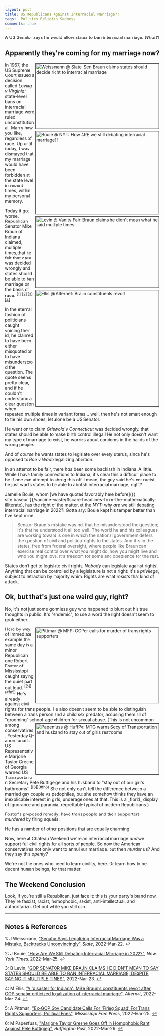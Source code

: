 ```yaml
---
layout: post
title: US Republicans Against Interracial Marriage?!
tags:  Politics Religion Sadness
comments: true
---
```


A US Senator says he would allow states to ban interracial marriage.  _What?!_  


## Apparently they're coming for my marriage now?  

<img src="{{ site.baseurl }}/images/2022-03-27-republicans-against-interracial-marriage-slate-1.jpg" width="400" height="212" alt="Weissmann @ Slate: Sen Braun claims states should decide right to interracial marriage" title="Weissmann @ Slate: Sen Braun claims states should decide right to interracial marriage" style="float: right; margin: 3px 3px 3px 3px; border: 1px solid #000000;">
<img src="{{ site.baseurl }}/images/2022-03-27-republicans-against-interracial-marriage-nyt-1.jpg" width="400" height="268" alt="Bouie @ NYT: How ARE we still debating interracial marriage?!" title="Bouie @ NYT: How ARE we still debating interracial marriage?!" style="float: right; margin: 3px 3px 3px 3px; border: 1px solid #000000;">
<img src="{{ site.baseurl }}/images/2022-03-27-republicans-against-interracial-marriage-vf-1.jpg" width="400" height="231" alt="Levin @ Vanity Fair: Braun claims he didn't mean what he said multiple times" title="Levin @ Vanity Fair: Braun claims he didn't mean what he said multiple times" style="float: right; margin: 3px 3px 3px 3px; border: 1px solid #000000;">
<img src="{{ site.baseurl }}/images/2022-03-27-republicans-against-interracial-marriage-alternet-1.jpg" width="400" height="377" alt="Ellis @ Alternet: Braun constituents revolt" title="Ellis @ Alternet: Braun constituents revolt" style="float: right; margin: 3px 3px 3px 3px; border: 1px solid #000000;">

In 1967, the US Supreme Court issued a decision called _Loving v Virginia:_ state-level bans
on interracial marriage were ruled unconstitutional.  Marry how you like, regardless of
race.  Up until today, I was dismayed that my marriage would have been forbidden at the
state level in recent times, within my personal memory.  

Today it got worse.  Republican Senator Mike Braun of Indiana claimed, multiple times,that he felt that case was decided wrongly and states should be able to ban marriage on the basis of race. <sup id="fn1a">[[1]](#fn1)</sup> <sup id="fn2a">[[2]](#fn2)</sup> <sup id="fn3a">[[3]](#fn3)</sup> <sup id="fn4a">[[4]](#fn4)</sup>  

In the eternal fashion of politicians caught voicing their id, he claimed to have been
either misquoted or to have misunderstood the question.  The quote seems pretty clear, and
if he couldn't understand a clear question when repeated multiple times in variant
forms&hellip; well, then he's not smart enough to tie his own shoes, let alone be a
US Senator.  

He went on to claim _Griswold v Connecticut_ was decided wrongly: that states should be
able to make birth control illegal!  He not only doesn't want my type of marriage to
exist, he worries about condoms in the hands of the wrong people.  

And of _course_ he wants states to legislate over every uterus, since he's opposed to _Roe
v Wade_ legalizing abortion.  

In an attempt to be fair, there _has_ been some backlash in Indiana.  A little.  While I
have family connections to Indiana, it's clear this a difficult place to be if one can
attempt to shrug this off.  I mean, the guy said he's not racist, he just wants states to
be able to abolish interracial marriage, right?  

Jamelle Bouie, whom [we have quoted favorably here before]({{ site.baseurl }}/vaccine-waste/#scare-headlines-from-the-mathematically-illiterate), has the right of the matter, at the _NYT:_
why _are_ we still debating interracial marriage in 2022?!  Gotta say: Bouie kept his temper
better than I've kept mine.  

> Senator Braun's mistake was not that he misunderstood the question; it's that he
> understood it all too well. The world he and his colleagues are working toward is one in
> which the national government defers the question of civil and political rights to the
> states. And it is in the states, free from federal oversight, where people like Braun
> can exercise real control over what you might do, how you might live and who you might
> love. It's freedom for some and obedience for the rest.  

States don't get to legislate civil rights.  _Nobody_ can legislate against rights!
Anything that can be controlled by a legislature is not a right: it's a _privilege_,
subject to retraction by majority whim.  Rights are what _resists_ that kind of attack.  


## Ok, but that's just one weird guy, right?  

No, it's not just some gormless guy who happened to blurt out his true thoughts in
public.  It's "endemic", to use a word the right doesn't seem to grok either.  

<img src="{{ site.baseurl }}/images/2022-03-27-republicans-against-interracial-marriage-mfp-1.jpg" width="400" height="245" alt="Pittman @ MFP: GOPer calls for murder of trans rights supporters" title="Pittman @ MFP: GOPer calls for murder of trans rights supporters" style="float: right; margin: 3px 3px 3px 3px; border: 1px solid #000000;">
Here by way of immediate example the same day is a minor Republican, one Robert Foster of
Mississippi, caught saying the quiet part out loud. <sup id="fn5a">[[5]](#fn5)</sup> He's
already against civil rights for trans people.  He also doesn't seem to be able to
distinguish between a trans person and a child sex predator, accusing them all of
"grooming" school-age children for sexual abuse.  

<img src="{{ site.baseurl }}/images/2022-03-27-republicans-against-interracial-marriage-huffpo-1.jpg" width="400" height="164" alt="Papenfuss @ HuffPo: MTG warns Secy of Transportation and husband to stay out of girls restrooms" title="Papenfuss @ HuffPo: MTG warns Secy of Transportation and husband to stay out of girls restrooms" style="float: right; margin: 3px 3px 3px 3px; border: 1px solid #000000;">
(This is not uncommon among conservatives.  Yesterday Q-anon lunatic US Representative
Marjorie Taylor Greene of Georgia warned US Transportation Secretary Pete Buttigeige and
his husband to "stay out of our girl's bathrooms".  <sup id="fn6a">[[6]](#fn6)</sup>
She not only can't tell the difference
between a married gay couple vs pedophiles, but she somehow thinks they have an
inexplicable interest in girls, underage ones at that.  This is a _florid_ display of
ignorance and paranoia, regrettably typical of modern Republicans.)  

Foster's proposed remedy: have trans people and their supporters _murdered_ by firing squads.  

He has a number of other positions that are equally charming.  

Now, here at Ch&acirc;teau Weekend we're an interracial marriage _and_ we support full
civil rights for all sorts of people.  So now the American conservatives not only want to
annul our marriage, but then _murder_ us?  And they say this _openly?_  

We're not the ones who need to learn civility, here.  Or learn how to be decent human
beings, for that matter.  


## The Weekend Conclusion  

Look, if you're still a Republican, just face it: this is your party's brand now.
They're fascist, racist, homophobic, sexist, anti-intellectual, and authoritarian.  Get
out while you still can.  

---

## Notes &amp; References  

<!--
<sup id="fn1a">[[1]](#fn1)</sup>

<a id="fn1">1</a>: ***, ["***"](***), *** [↩](#fn1a)  

<a href="{{ site.baseurl }}/images/***">
  <img src="{{ site.baseurl }}/images/***" width="400" height="***" alt="***" title="***" style="float: right; margin: 3px 3px 3px 3px; border: 1px solid #000000;">
</a>

<iframe width="400" height="224" src="***" allow="accelerometer; encrypted-media; gyroscope; picture-in-picture" allowfullscreen style="float: right; margin: 3px 3px 3px 3px; border: 1px solid #000000;"></iframe>
-->

<a id="fn1">1</a>: J Weissmann, ["Senator Says Legalizing Interracial Marriage Was a Mistake, Backtracks Unconvincingly"](https://slate.com/news-and-politics/2022/03/republican-sen-mike-braun-says-supreme-court-should-not-have-struck-down-state-laws-banning-interracial-marriage-then-backtracks-unconvincingly.html), _Slate_, 2022-Mar-22. [↩](#fn1a)  

<a id="fn2">2</a>: J Bouie, ["How Are We Still Debating Interracial Marriage in 2022?"](https://www.nytimes.com/2022/03/25/opinion/mike-braun-loving-virginia.html), _New York Times_, 2022-Mar-25. [↩](#fn2a)  

<a id="fn3">3</a>: B Levin, ["GOP SENATOR MIKE BRAUN CLAIMS HE DIDN’T MEAN TO SAY STATES SHOULD BE ABLE TO BAN INTERRACIAL MARRIAGE, DESPITE SAYING IT MULTIPLE TIMES"](https://www.vanityfair.com/news/2022/03/mike-braun-supreme-court-interracial-marriage), 2022-Mar-23. [↩](#fn3a)  

<a id="fn4">4</a>: M Ellis, ["A 'disaster for Indiana': Mike Braun’s constituents revolt after GOP senator criticized legalization of interracial marriage"](https://www.alternet.org/2022/03/indiana-residents/), _Alternet_, 2022-Mar-24. [↩](#fn4a)  

<a id="fn5">5</a>: A Pittman, ["Ex-GOP Gov Candidate Calls For ‘Firing Squad’ For Trans Rights Supporters, Political Foes"](https://www.mississippifreepress.org/22283/ex-gop-gov-candidate-calls-for-firing-squad-for-trans-rights-supporters-political-foes/), _Mississippi Free Press_, 2022-Mar-25. [↩](#fn5a)  

<a id="fn6">6</a>: M Papenfuss, ["Marjorie Taylor Greene Goes Off In Homophobic Rant Against Pete Buttigieg"](https://www.huffpost.com/entry/marjorie-taylor-greene-pete-buttigieg-trump-rally-georgia-girls-bathrooms_n_623fa0d8e4b0ccd4f5204362), _Huffington Post_, 2022-Mar-26. [↩](#fn6a)  
